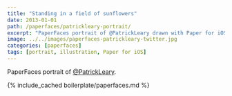 ```yaml
---
title: "Standing in a field of sunflowers"
date: 2013-01-01
path: /paperfaces/patrickleary-portrait/
excerpt: "PaperFaces portrait of @PatrickLeary drawn with Paper for iOS on an iPad."
image: ../../images/paperfaces-patrickleary-twitter.jpg
categories: [paperfaces]
tags: [portrait, illustration, Paper for iOS]
---
```


PaperFaces portrait of [@PatrickLeary](https://twitter.com/PatrickLeary).

{% include_cached boilerplate/paperfaces.md %}
